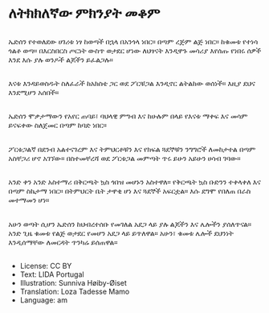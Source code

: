 # ለትክክለኛው ምክንያት መቆም

##
ኤድሰን የተወለደው ሀገሪቱ ነፃ ከወጣች በኋላ በአንጎላ ነበር። በጣም ረጅም ልጅ ነበር። ከቁመቱ የተነሳ ጎልቶ ወጣ። በእርስበርስ ጦርነት ውስጥ ወታደር ሆነው ለህፃናት እንዲዋጉ መሳሪያ እየሰጡ የነበሩ ሰዎች እንደ እሱ ያሉ ወንዶች ልጆችን ይፈልጋሉ።

##
እናቱ እንዳይወስዱት ስለፈራች ከአክስቴ ጋር ወደ ፖርቹጋል እንዲኖር ልትልከው ወሰነች። እዚያ ደህና እንደሚሆን አሰበች።

##
ኤድሰን ሞቃታማውን የአየር ጠባይ፣ ባህላዊ ምግብ እና ከሁሉም በላይ የእናቱ ማቀፍ እና መሳም ይናፍቀው ስለጀመር በጣም ከባድ ነበር።

##
ፖርቱጋልኛ በደንብ አልተናገረም እና ትምህርቶቹን እና የክፍል ጓደኞቹን ንግግሮች ለመከታተል በጣም አስቸጋሪ ሆኖ አገኘው። በስተመቸረሻ ወደ ፖርቱጋል መምጣት ጥሩ ይሁን አይሁን ሀሳብ ገባው።

##
አንድ ቀን አንድ አስተማሪ በቅርጫት ኳስ ጎበዝ መሆኑን አስተዋለ። የቅርጫት ኳስ ቡድንን ተቀላቀለ እና በጣም ስኬታማ ነበር። በትምህርት ቤት ታዋቂ ሆነ እና ጓደኞች አፍርቷል። እሱ ደግሞ የበለጠ በራስ መተማመን ሆነ።

##
አሁን ወጣት ሲሆን ኤድሰን ከህብረተሰቡ የመገለል አደጋ ላይ ያሉ ልጆችን እና ሌሎችን ያሰለጥናል። አንድ ጊዜ ቁመቱ የልጅ ወታደር የመሆን አደጋ ላይ ይጥለዋል። አሁን፣ ቁመቱ ሌሎች ደህንነት እንዲሰማቸው ለመርዳት ጥንካሬ ይሰጠዋል።

##
* License: CC BY
* Text: LIDA Portugal
* Illustration: Sunniva Høiby-Øiset
* Translation: Loza Tadesse Mamo
* Language: am
